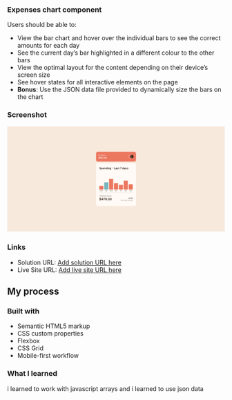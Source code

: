 

### Expenses chart component

Users should be able to:

- View the bar chart and hover over the individual bars to see the correct amounts for each day
- See the current day’s bar highlighted in a different colour to the other bars
- View the optimal layout for the content depending on their device’s screen size
- See hover states for all interactive elements on the page
- **Bonus**: Use the JSON data file provided to dynamically size the bars on the chart

### Screenshot

![Dekstop](./screenshots/desktop.png)


### Links

- Solution URL: [Add solution URL here](https://www.frontendmentor.io/solutions/expenses-chart-component-ED5O_W640G)
- Live Site URL: [Add live site URL here](https://unaygney.github.io/expensesChartCompanent/)

## My process

### Built with

- Semantic HTML5 markup
- CSS custom properties
- Flexbox
- CSS Grid
- Mobile-first workflow


### What I learned

i learned to work with javascript arrays and i learned to use json data


